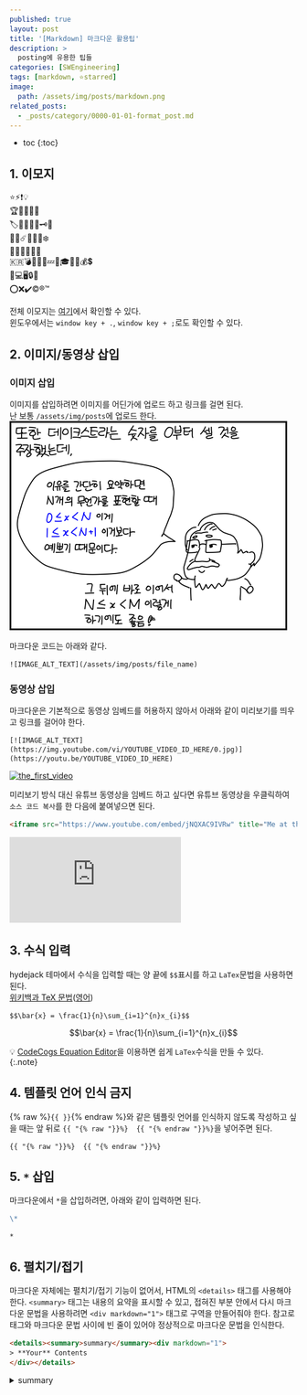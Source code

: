 ```yaml
---
published: true
layout: post
title: '[Markdown] 마크다운 활용팁'
description: >
  posting에 유용한 팁들
categories: [SWEngineering]
tags: [markdown, ⭐starred]
image:
  path: /assets/img/posts/markdown.png
related_posts:
  - _posts/category/0000-01-01-format_post.md
---
```

* toc
{:toc}

## 1. 이모지

⭐⚡❗💡  
🏆🥇🥈🥉🏅  
🏷️🔖📎📌🔑🗝️🧭  
🌟🌠☄️🌈🔥💧❄️  
🥞🧀🥓🍔🍕🍺  
🇰🇷💣💢💥💯💤🦈🎓💎🔔💰💲  
🔋💻🖥️🔒🔗  
⭕❌✔️©️®️™️  

전체 이모지는 [여기](https://github.com/ikatyang/emoji-cheat-sheet/blob/master/README.md)에서 확인할 수 있다.  
윈도우에서는 `window key + .`, `window key + ;`로도 확인할 수 있다.  

## 2. 이미지/동영상 삽입

### 이미지 삽입

이미지를 삽입하려면 이미지를 어딘가에 업로드 하고 링크를 걸면 된다.  
난 보통 `/assets/img/posts`에 업로드 한다.  
![yagongman_Dijkstra](/assets/img/posts/yagongman_Dijkstra.png)

마크다운 코드는 아래와 같다.  

```
![IMAGE_ALT_TEXT](/assets/img/posts/file_name)
```

### 동영상 삽입

마크다운은 기본적으로 동영상 임베드를 허용하지 않아서 아래와 같이 미리보기를 띄우고 링크를 걸어야 한다.

```
[![IMAGE_ALT_TEXT](https://img.youtube.com/vi/YOUTUBE_VIDEO_ID_HERE/0.jpg)](https://youtu.be/YOUTUBE_VIDEO_ID_HERE)
```

[![the_first_video](https://img.youtube.com/vi/jNQXAC9IVRw/0.jpg)](https://youtu.be/jNQXAC9IVRw)

미리보기 방식 대신 유튜브 동영상을 임베드 하고 싶다면 유튜브 동영상을 우클릭하여 `소스 코드 복사`를 한 다음에 붙여넣으면 된다.  

```html
<iframe src="https://www.youtube.com/embed/jNQXAC9IVRw" title="Me at the zoo" frameborder="0" allowfullscreen></iframe>
```

<iframe src="https://www.youtube.com/embed/jNQXAC9IVRw" title="Me at the zoo" frameborder="0" allowfullscreen></iframe>

## 3. 수식 입력

hydejack 테마에서 수식을 입력할 때는 양 끝에 `$$`표시를 하고 `LaTex`문법을 사용하면 된다.  
[위키백과 TeX 문법](https://ko.wikipedia.org/wiki/%EC%9C%84%ED%82%A4%EB%B0%B1%EA%B3%BC:TeX_%EB%AC%B8%EB%B2%95)([영어](https://en.wikipedia.org/wiki/Help:Displaying_a_formula))  

```
$$\bar{x} = \frac{1}{n}\sum_{i=1}^{n}x_{i}$$
```

$$\bar{x} = \frac{1}{n}\sum_{i=1}^{n}x_{i}$$

💡 [CodeCogs Equation Editor](https://latex.codecogs.com/)을 이용하면 쉽게 `LaTex`수식을 만들 수 있다.  
{:.note}

## 4. 템플릿 언어 인식 금지

{% raw %}`{{ }}`{% endraw %}와 같은 템플릿 언어를 인식하지 않도록 작성하고 싶을 때는 앞 뒤로 `{{ "{% raw "}}%}  {{ "{% endraw "}}%}`을 넣어주면 된다.

```liquid
{{ "{% raw "}}%}  {{ "{% endraw "}}%}
```

## 5. `*` 삽입

마크다운에서 `*`을 삽입하려면, 아래와 같이 입력하면 된다.  

```markdown
\*
```
```
*
```

## 6. 펼치기/접기

마크다운 자체에는 펼치기/접기 기능이 없어서, HTML의 `<details>` 태그를 사용해야 한다. `<summary>` 태그는 내용의 요약을 표시할 수 있고, 접혀진 부분 안에서 다시 마크다운 문법을 사용하려면 `<div markdown="1">` 태그로 구역을 만들어줘야 한다. 참고로 태그와 마크다운 문법 사이에 빈 줄이 있어야 정상적으로 마크다운 문법을 인식한다.  

```html
<details><summary>summary</summary><div markdown="1">
> **Your** Contents
</div></details>
```

<details><summary>summary</summary><div markdown="1">
> **Your** Contents
</div></details>
